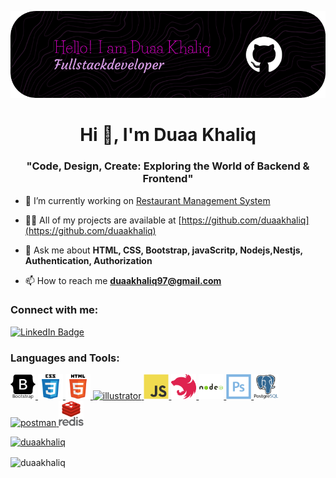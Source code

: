 ![Header](https://github.com/duaakhaliq/duaakhaliq/blob/main/github-header-image.png)
<h1 align="center">Hi 👋, I'm Duaa Khaliq</h1>
<h3 align="center">"Code, Design, Create: Exploring the World of Backend & Frontend"</h3>

- 🔭 I’m currently working on [Restaurant Management System](https://github.com/faheeliec/restaurant-ordering-system)

- 👨‍💻 All of my projects are available at [https://github.com/duaakhaliq](https://github.com/duaakhaliq)

- 💬 Ask me about **HTML, CSS, Bootstrap, javaScritp, Nodejs,Nestjs, Authentication, Authorization**

- 📫 How to reach me **duaakhaliq97@gmail.com**
<h3 align="left">Connect with me:</h3>
<a href="https://www.linkedin.com/in/duaa-khaliq"><img src="https://img.shields.io/badge/LinkedIn-blue?style=for-the-badge&logo=linkedin&logoColor=white" alt="LinkedIn Badge"/ ></a>

<h3 align="left">Languages and Tools:</h3>
<p align="left"> <a href="https://getbootstrap.com" target="_blank" rel="noreferrer"> <img src="https://raw.githubusercontent.com/devicons/devicon/master/icons/bootstrap/bootstrap-plain-wordmark.svg" alt="bootstrap" width="40" height="40"/> </a> <a href="https://www.w3schools.com/css/" target="_blank" rel="noreferrer"> <img src="https://raw.githubusercontent.com/devicons/devicon/master/icons/css3/css3-original-wordmark.svg" alt="css3" width="40" height="40"/> </a> <a href="https://www.w3.org/html/" target="_blank" rel="noreferrer"> <img src="https://raw.githubusercontent.com/devicons/devicon/master/icons/html5/html5-original-wordmark.svg" alt="html5" width="40" height="40"/> </a> <a href="https://www.adobe.com/in/products/illustrator.html" target="_blank" rel="noreferrer"> <img src="https://www.vectorlogo.zone/logos/adobe_illustrator/adobe_illustrator-icon.svg" alt="illustrator" width="40" height="40"/> </a> <a href="https://developer.mozilla.org/en-US/docs/Web/JavaScript" target="_blank" rel="noreferrer"> <img src="https://raw.githubusercontent.com/devicons/devicon/master/icons/javascript/javascript-original.svg" alt="javascript" width="40" height="40"/> </a> <a href="https://nestjs.com/" target="_blank" rel="noreferrer"> <img src="https://raw.githubusercontent.com/devicons/devicon/master/icons/nestjs/nestjs-plain.svg" alt="nestjs" width="40" height="40"/> </a> <a href="https://nodejs.org" target="_blank" rel="noreferrer"> <img src="https://raw.githubusercontent.com/devicons/devicon/master/icons/nodejs/nodejs-original-wordmark.svg" alt="nodejs" width="40" height="40"/> </a> <a href="https://www.photoshop.com/en" target="_blank" rel="noreferrer"> <img src="https://raw.githubusercontent.com/devicons/devicon/master/icons/photoshop/photoshop-line.svg" alt="photoshop" width="40" height="40"/> </a> <a href="https://www.postgresql.org" target="_blank" rel="noreferrer"> <img src="https://raw.githubusercontent.com/devicons/devicon/master/icons/postgresql/postgresql-original-wordmark.svg" alt="postgresql" width="40" height="40"/> </a> <a href="https://postman.com" target="_blank" rel="noreferrer"> <img src="https://www.vectorlogo.zone/logos/getpostman/getpostman-icon.svg" alt="postman" width="40" height="40"/> </a> <a href="https://redis.io" target="_blank" rel="noreferrer"> <img src="https://raw.githubusercontent.com/devicons/devicon/master/icons/redis/redis-original-wordmark.svg" alt="redis" width="40" height="40"/> </a> </p>
<p align="left"> <a href="https://github.com/ryo-ma/github-profile-trophy"><img src="https://github-profile-trophy.vercel.app/?username=duaakhaliq" alt="duaakhaliq" /></a> </p>
<p><img align="center" src="https://github-readme-stats.vercel.app/api/top-langs?username=duaakhaliq&show_icons=true&locale=en&layout=compact" alt="duaakhaliq" /></p>

